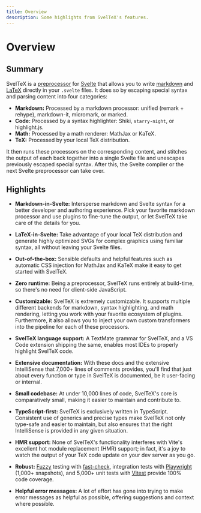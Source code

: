 ```yaml
---
title: Overview
description: Some highlights from SvelTeX's features.
---
```


<script lang="ts" setup>
import { PhGear, PhLightning, PhShieldCheck, PhPackage, PhFeather, PhBooks, PhVectorTwo, PhMarkdownLogo, PhCube, PhInfo, PhUmbrellaSimple, PhTextAlignLeft } from '@phosphor-icons/vue';
</script>

# Overview

## Summary

SvelTeX is a
[preprocessor](https://kit.svelte.dev/docs/integrations#preprocessors) for
[Svelte](https://svelte.dev/) that allows you to write
[markdown](https://en.wikipedia.org/wiki/Markdown) and
[LaTeX](https://en.wikipedia.org/wiki/LaTeX) directly in your `.svelte` files.
It does so by escaping special syntax and parsing content into four categories:

-   **Markdown:** Processed by a markdown processor: unified (remark + rehype), markdown-it, micromark, or marked.
-   **Code:** Processed by a syntax highlighter: Shiki, `starry-night`, or highlight.js.
-   **Math:** Processed by a math renderer: MathJax or KaTeX.
-   **TeX:** Processed by your local TeX distribution.

It then runs these processors on the corresponding content, and stitches the
output of each back together into a single Svelte file and unescapes previously
escaped special syntax. After this, the Svelte compiler or the next Svelte
preprocessor can take over.

## Highlights

<div class="features-list mt-8">


-   <PhMarkdownLogo :size="28" weight="duotone"/>

    **Markdown-in-Svelte:** Intersperse markdown and Svelte syntax for a better
    developer and authoring experience. Pick your favorite markdown processor
    and use plugins to fine-tune the output, or let SvelTeX take care of the
    details for you.

-   <PhVectorTwo :size="28" weight="duotone"/>

    **LaTeX-in-Svelte:** Take advantage of your local TeX distribution and
    generate highly optimized SVGs for complex graphics using familiar syntax,
    all without leaving your Svelte files.

-   <PhPackage :size="28" weight="duotone"/>

    **Out-of-the-box:** Sensible defaults and helpful features such as automatic
    CSS injection for MathJax and KaTeX make it easy to get started with
    SvelTeX.

-   <PhLightning :size="28" weight="duotone"/>

    **Zero runtime:** Being a preprocessor, SvelTeX runs entirely at build-time,
    so there's no need for client-side JavaScript.

-   <PhGear :size="28" weight="duotone"/>

    **Customizable:** SvelTeX is extremely customizable. It supports multiple
    different backends for markdown, syntax highlighting, and math rendering,
    letting you work with your favorite ecosystem of plugins. Furthermore, it
    also allows you to inject your own custom transformers into the pipeline for
    each of these processors.

-   <PhTextAlignLeft :size="28" weight="duotone"/>

    **SvelTeX language support:** A TextMate grammar for SvelTeX, and a VS Code
    extension shipping the same, enables most IDEs to properly highlight SvelTeX
    code.

-   <PhBooks :size="28" weight="duotone"/>

    **Extensive documentation:** With these docs and the extensive IntelliSense
    that 7,000+ lines of comments provides, you'll find that just about every
    function or type in SvelTeX is documented, be it user-facing or internal.

-   <PhFeather :size="28" weight="duotone"/>

    **Small codebase:** At under 10,000 lines of code, SvelTeX's core is
    comparatively small, making it easier to maintain and contribute to.

-   <PhShieldCheck :size="28" weight="duotone"/>

    **TypeScript-first:** SvelTeX is exclusively written in TypeScript.
    Consistent use of generics and precise types make SvelTeX not only type-safe
    and easier to maintain, but also ensures that the right IntelliSense is
    provided in any given situation.

-   <PhCube :size="28" weight="duotone"/>

    **HMR support:** None of SvelTeX's functionality interferes with Vite's
    excellent hot module replacement (HMR) support; in fact, it's a joy to watch
    the output of your TeX code update on your dev server as you go.

-   <PhUmbrellaSimple :size="28" weight="duotone"/>

    **Robust:** [Fuzzy](https://en.wikipedia.org/wiki/Fuzzing)
    testing with [fast-check](https://github.com/dubzzz/fast-check), integration
    tests with [Playwright](https://playwright.dev/) (1,000+ snapshots), and 5,000+ unit tests with
    [Vitest](https://vitest.dev/) provide 100% code coverage.

-   <PhInfo :size="28" weight="duotone"/>

    **Helpful error messages:** A lot of effort has gone into trying to make
    error messages as helpful as possible, offering suggestions and context
    where possible.

</div>


